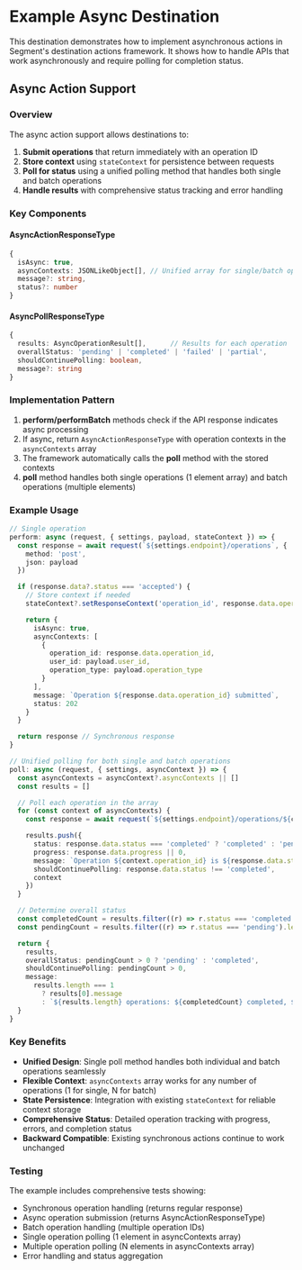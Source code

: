 # Example Async Destination

This destination demonstrates how to implement asynchronous actions in Segment's destination actions framework. It shows how to handle APIs that work asynchronously and require polling for completion status.

## Async Action Support

### Overview

The async action support allows destinations to:

1. **Submit operations** that return immediately with an operation ID
2. **Store context** using `stateContext` for persistence between requests
3. **Poll for status** using a unified polling method that handles both single and batch operations
4. **Handle results** with comprehensive status tracking and error handling

### Key Components

#### AsyncActionResponseType

```typescript
{
  isAsync: true,
  asyncContexts: JSONLikeObject[], // Unified array for single/batch operations
  message?: string,
  status?: number
}
```

#### AsyncPollResponseType

```typescript
{
  results: AsyncOperationResult[],      // Results for each operation
  overallStatus: 'pending' | 'completed' | 'failed' | 'partial',
  shouldContinuePolling: boolean,
  message?: string
}
```

### Implementation Pattern

1. **perform/performBatch** methods check if the API response indicates async processing
2. If async, return `AsyncActionResponseType` with operation contexts in the `asyncContexts` array
3. The framework automatically calls the **poll** method with the stored contexts
4. **poll** method handles both single operations (1 element array) and batch operations (multiple elements)

### Example Usage

```typescript
// Single operation
perform: async (request, { settings, payload, stateContext }) => {
  const response = await request(`${settings.endpoint}/operations`, {
    method: 'post',
    json: payload
  })

  if (response.data?.status === 'accepted') {
    // Store context if needed
    stateContext?.setResponseContext('operation_id', response.data.operation_id, { hour: 24 })

    return {
      isAsync: true,
      asyncContexts: [
        {
          operation_id: response.data.operation_id,
          user_id: payload.user_id,
          operation_type: payload.operation_type
        }
      ],
      message: `Operation ${response.data.operation_id} submitted`,
      status: 202
    }
  }

  return response // Synchronous response
}

// Unified polling for both single and batch operations
poll: async (request, { settings, asyncContext }) => {
  const asyncContexts = asyncContext?.asyncContexts || []
  const results = []

  // Poll each operation in the array
  for (const context of asyncContexts) {
    const response = await request(`${settings.endpoint}/operations/${context.operation_id}`)

    results.push({
      status: response.data.status === 'completed' ? 'completed' : 'pending',
      progress: response.data.progress || 0,
      message: `Operation ${context.operation_id} is ${response.data.status}`,
      shouldContinuePolling: response.data.status !== 'completed',
      context
    })
  }

  // Determine overall status
  const completedCount = results.filter((r) => r.status === 'completed').length
  const pendingCount = results.filter((r) => r.status === 'pending').length

  return {
    results,
    overallStatus: pendingCount > 0 ? 'pending' : 'completed',
    shouldContinuePolling: pendingCount > 0,
    message:
      results.length === 1
        ? results[0].message
        : `${results.length} operations: ${completedCount} completed, ${pendingCount} pending`
  }
}
```

### Key Benefits

- **Unified Design**: Single poll method handles both individual and batch operations seamlessly
- **Flexible Context**: `asyncContexts` array works for any number of operations (1 for single, N for batch)
- **State Persistence**: Integration with existing `stateContext` for reliable context storage
- **Comprehensive Status**: Detailed operation tracking with progress, errors, and completion status
- **Backward Compatible**: Existing synchronous actions continue to work unchanged

### Testing

The example includes comprehensive tests showing:

- Synchronous operation handling (returns regular response)
- Async operation submission (returns AsyncActionResponseType)
- Batch operation handling (multiple operation IDs)
- Single operation polling (1 element in asyncContexts array)
- Multiple operation polling (N elements in asyncContexts array)
- Error handling and status aggregation
